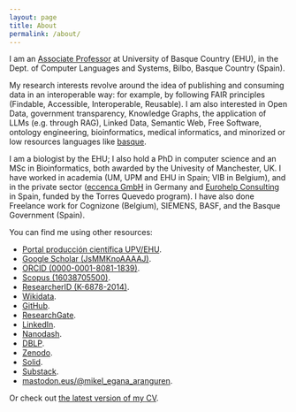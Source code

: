 ```yaml
---
layout: page
title: About
permalink: /about/
---
```


I am an <a href="http://go.ehu.eus/mikel-egana-aranguren">Associate Professor</a> at University of Basque Country (EHU), in the Dept. of Computer Languages and Systems, Bilbo, Basque Country (Spain).

My research interests revolve around the idea of publishing and consuming data in an interoperable way: for example, by following FAIR principles (Findable, Accessible, Interoperable, Reusable). I am also interested in Open Data, government transparency, Knowledge Graphs, the application of LLMs (e.g. through RAG), Linked Data, Semantic Web, Free Software, ontology engineering, bioinformatics, medical informatics, and minorized or low resources languages like <a href="https://en.wikipedia.org/wiki/Basque_language">basque</a>.

I am a biologist by the EHU; I also hold a PhD in computer science and an MSc in Bioinformatics, both awarded by the Univesity of Manchester, UK. I have worked in academia (UM, UPM and EHU in Spain; VIB in Belgium), and in the private sector ([eccenca GmbH](https://eccenca.com) in Germany and [Eurohelp Consulting](https://eurohelp.es/) in Spain, funded by the Torres Quevedo program). I have also done Freelance work for Cognizone (Belgium), SIEMENS, BASF, and the Basque Government (Spain).

You can find me using other resources:

* [Portal producción científica UPV/EHU](https://ekoizpen-zientifikoa.ehu.eus/investigadores/125962/detalle).
* [Google Scholar (JsMMKnoAAAAJ)](http://scholar.google.com/citations?user=JsMMKnoAAAAJ).
* [ORCID (0000-0001-8081-1839)](http://orcid.org/0000-0001-8081-1839).
* [Scopus (16038705500)](http://www.scopus.com/authid/detail.url?authorId=16038705500).
* [ResearcherID (K-6878-2014)](http://www.researcherid.com/rid/K-6878-2014).
* [Wikidata](https://www.wikidata.org/wiki/Q84817560).
* [GitHub](http://github.com/mikel-egana-aranguren).
* [ResearchGate](http://www.researchgate.net/profile/Mikel_Egana).
* [LinkedIn](https://www.linkedin.com/).
* [Nanodash](https://nanodash.petapico.org/user?26&id=https://orcid.org/0000-0001-8081-1839).
* [DBLP](http://www.informatik.uni-trier.de/~ley/pers/hd/a/Aranguren:Mikel_Ega=ntilde=a).
* [Zenodo](https://zenodo.org/search?q=metadata.creators.person_or_org.name%3A%22Mikel%20Ega%C3%B1a%20Aranguren%22&l=list&p=1&s=10&sort=bestmatch).
* [Solid](https://mikeleganaaranguren.inrupt.net/).
* [Substack](https://substack.com/@mikeleganaaranguren).
*  <a rel="me" href="https://mastodon.eus/@mikel_egana_aranguren">mastodon.eus/@mikel_egana_aranguren</a>.

Or check out [the latest version of my CV](https://github.com/mikel-egana-aranguren/cv/raw/master/mikel_egana_aranguren_cv.pdf).